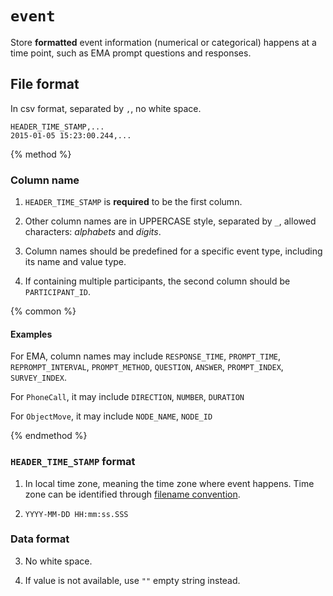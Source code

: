 # `event`

Store **formatted** event information (numerical or categorical) happens at a time point, such as EMA prompt questions and responses.

## File format

In csv format, separated by `,`, no white space.

```
HEADER_TIME_STAMP,...
2015-01-05 15:23:00.244,...
```

{% method %}

### Column name

1. `HEADER_TIME_STAMP` is **required** to be the first column.

2. Other column names are in UPPERCASE style, separated by `_`, allowed characters: *alphabets* and *digits*.

3. Column names should be predefined for a specific event type, including its name and value type.

4. If containing multiple participants, the second column should be `PARTICIPANT_ID`.

{% common %}

#### Examples

For EMA, column names may include `RESPONSE_TIME`, `PROMPT_TIME`, `REPROMPT_INTERVAL`, `PROMPT_METHOD`, `QUESTION`, `ANSWER`, `PROMPT_INDEX`, `SURVEY_INDEX`.

For `PhoneCall`, it may include `DIRECTION`, `NUMBER`, `DURATION`

For `ObjectMove`, it may include `NODE_NAME`, `NODE_ID`

{% endmethod %}

### `HEADER_TIME_STAMP` format

1. In local time zone, meaning the time zone where event happens. Time zone can be identified through [filename convention](#).

2. `YYYY-MM-DD HH:mm:ss.SSS`

### Data format

3. No white space.

4. If value is not available, use `""` empty string instead.




